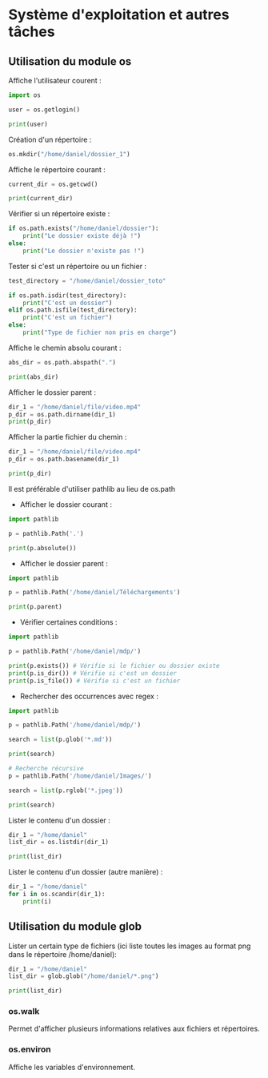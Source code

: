# Système d'exploitation et autres tâches
## Utilisation du module os

Affiche l'utilisateur courent :
```Python
import os

user = os.getlogin()

print(user)
```

Création d'un répertoire :
```Python
os.mkdir("/home/daniel/dossier_1")
```

Affiche le répertoire courant :
```Python
current_dir = os.getcwd()

print(current_dir)
```

Vérifier si un répertoire existe :
```Python
if os.path.exists("/home/daniel/dossier"):
    print("Le dossier existe déjà !")
else:
    print("Le dossier n'existe pas !")
```

Tester si c'est un répertoire ou un fichier :
```Python
test_directory = "/home/daniel/dossier_toto"

if os.path.isdir(test_directory):
    print("C'est un dossier")
elif os.path.isfile(test_directory):
    print("C'est un fichier")
else:
    print("Type de fichier non pris en charge")
```

Affiche le chemin absolu courant :
```Python
abs_dir = os.path.abspath(".")

print(abs_dir)
```

Afficher le dossier parent :
```Python
dir_1 = "/home/daniel/file/video.mp4"
p_dir = os.path.dirname(dir_1)
print(p_dir)
```

Afficher la partie fichier du chemin :
```Python
dir_1 = "/home/daniel/file/video.mp4"
p_dir = os.path.basename(dir_1)

print(p_dir)
```

Il est préférable d'utiliser pathlib au lieu de os.path
* Afficher le dossier courant :
```python
import pathlib

p = pathlib.Path('.')

print(p.absolute())
```

* Afficher le dossier parent :

```python
import pathlib

p = pathlib.Path('/home/daniel/Téléchargements')

print(p.parent)

```

* Vérifier certaines conditions :

```python
import pathlib

p = pathlib.Path('/home/daniel/mdp/')

print(p.exists()) # Vérifie si le fichier ou dossier existe
print(p.is_dir()) # Vérifie si c'est un dossier
print(p.is_file()) # Vérifie si c'est un fichier
```

* Rechercher des occurrences avec regex :

```python
import pathlib

p = pathlib.Path('/home/daniel/mdp/')

search = list(p.glob('*.md'))

print(search)

# Recherche récursive
p = pathlib.Path('/home/daniel/Images/')

search = list(p.rglob('*.jpeg'))

print(search)
```

Lister le contenu d'un dossier :
```Python
dir_1 = "/home/daniel"
list_dir = os.listdir(dir_1)

print(list_dir)
```

Lister le contenu d'un dossier (autre manière) :
```Python
dir_1 = "/home/daniel"
for i in os.scandir(dir_1):
    print(i)
```

## Utilisation du module glob

Lister un certain type de fichiers (ici liste toutes les images au format png dans le répertoire /home/daniel):
```Python
dir_1 = "/home/daniel"
list_dir = glob.glob("/home/daniel/*.png")

print(list_dir)
```

### os.walk

Permet d'afficher plusieurs informations relatives aux fichiers et répertoires.

### os.environ

Affiche les variables d'environnement.
